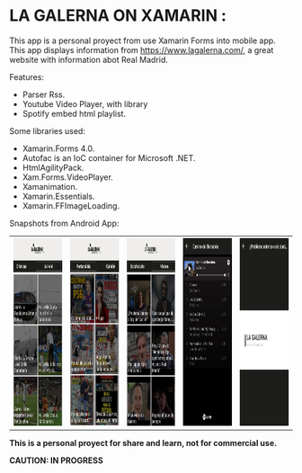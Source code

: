 # **LA GALERNA ON XAMARIN :**

This app is a personal proyect from use Xamarin Forms into mobile app. This app displays information from https://www.lagalerna.com/, a great website with information abot Real Madrid. 

Features:

- Parser Rss.
- Youtube Video Player, with library 
- Spotify embed html playlist.

Some libraries used:

- Xamarin.Forms 4.0.
- Autofac is an IoC container for Microsoft .NET.
- HtmlAgilityPack.
- Xam.Forms.VideoPlayer.
- Xamanimation.
- Xamarin.Essentials.
- Xamarin.FFImageLoading.

Snapshots from Android App:

<table border="0">
<tr>
<th>
<img src="https://github.com/blopeznet/xam.lagalerna/blob/master/Snaps/170fe06a-99c2-45ff-a17b-24514a24776b.jpg" width="188" height="334"/>
</th>
<th>
<img src="https://github.com/blopeznet/xam.lagalerna/blob/master/Snaps/28b51037-af38-4be3-a723-38a7d8a6b412.jpg" width="188" height="334"/>
</th>
<th>
<img src="https://github.com/blopeznet/xam.lagalerna/blob/master/Snaps/2bf95bef-3f84-4fe6-8ba4-df034f8a6dc2.jpg" width="188" height="334"/>
</th>
<th>
<img src="https://github.com/blopeznet/xam.lagalerna/blob/master/Snaps/8528a253-fd7b-4277-9352-e63cbc01eeee.jpg" width="188" height="334"/>
</th>
 <th>
<img src="https://github.com/blopeznet/xam.lagalerna/blob/master/Snaps/cbfe7cdc-2e0b-4a32-8a4a-3c541d2b039f.jpg" width="188" height="334"/>
</th>
</tr>
<table/>



**This is a personal proyect for share and learn, not for commercial use.**

**CAUTION: IN PROGRESS**
